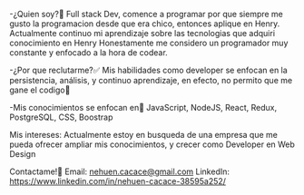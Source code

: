 -¿Quien soy?🤔
Full stack Dev, comence a programar por que siempre me gusto la programacion desde que era chico, entonces aplique en Henry.
Actualmente continuo mi aprendizaje sobre las tecnologias que adquiri conocimiento en Henry
Honestamente me considero un programador muy constante y enfocado a la hora de codear.

-¿Por que reclutarme?✅
Mis habilidades como developer se enfocan en la persistencia, análisis, y continuo aprendizaje, en efecto, no permito que me gane el codigo💪

-Mis conocimientos se enfocan en🧠
JavaScript, NodeJS, React, Redux, PostgreSQL, CSS, Boostrap

Mis intereses:
Actualmente estoy en busqueda de una empresa que me pueda ofrecer ampliar mis conocimientos, y crecer como Developer en Web Design

Contactame!📧
Email: nehuen.cacace@gmail.com
LinkedIn: https://www.linkedin.com/in/nehuen-cacace-38595a252/

<!---
kalinxtr/kalinxtr is a ✨ special ✨ repository because its `README.md` (this file) appears on your GitHub profile.
You can click the Preview link to take a look at your changes.
--->

